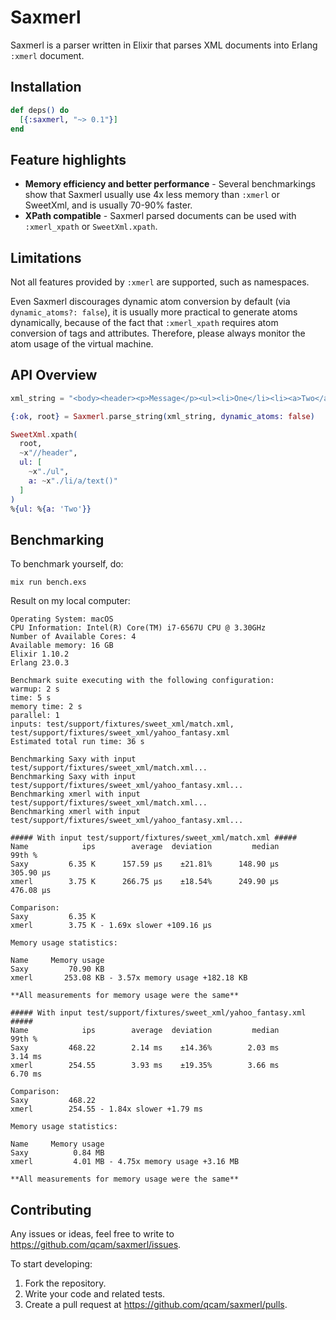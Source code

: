 # Saxmerl

Saxmerl is a parser written in Elixir that parses XML documents into Erlang `:xmerl` document.

## Installation

```elixir
def deps() do
  [{:saxmerl, "~> 0.1"}]
end
```

## Feature highlights

* **Memory efficiency and better performance** - Several benchmarkings show that
  Saxmerl usually use 4x less memory than `:xmerl` or SweetXml, and is usually
  70-90% faster.
* **XPath compatible** - Saxmerl parsed documents can be used with
  `:xmerl_xpath` or `SweetXml.xpath`.

## Limitations

Not all features provided by `:xmerl` are supported, such as namespaces.

Even Saxmerl discourages dynamic atom conversion by default (via
`dynamic_atoms?: false`), it is usually more practical to generate atoms
dynamically, because of the fact that `:xmerl_xpath` requires atom conversion of
tags and attributes. Therefore, please always monitor the atom usage of the
virtual machine.

## API Overview

```ex
xml_string = "<body><header><p>Message</p><ul><li>One</li><li><a>Two</a></li></ul></header></body>"

{:ok, root} = Saxmerl.parse_string(xml_string, dynamic_atoms: false)

SweetXml.xpath(
  root,
  ~x"//header",
  ul: [
    ~x"./ul",
    a: ~x"./li/a/text()"
  ]
)
%{ul: %{a: 'Two'}}
```

## Benchmarking

To benchmark yourself, do:

```
mix run bench.exs
```

Result on my local computer:

```
Operating System: macOS
CPU Information: Intel(R) Core(TM) i7-6567U CPU @ 3.30GHz
Number of Available Cores: 4
Available memory: 16 GB
Elixir 1.10.2
Erlang 23.0.3

Benchmark suite executing with the following configuration:
warmup: 2 s
time: 5 s
memory time: 2 s
parallel: 1
inputs: test/support/fixtures/sweet_xml/match.xml, test/support/fixtures/sweet_xml/yahoo_fantasy.xml
Estimated total run time: 36 s

Benchmarking Saxy with input test/support/fixtures/sweet_xml/match.xml...
Benchmarking Saxy with input test/support/fixtures/sweet_xml/yahoo_fantasy.xml...
Benchmarking xmerl with input test/support/fixtures/sweet_xml/match.xml...
Benchmarking xmerl with input test/support/fixtures/sweet_xml/yahoo_fantasy.xml...

##### With input test/support/fixtures/sweet_xml/match.xml #####
Name            ips        average  deviation         median         99th %
Saxy         6.35 K      157.59 μs    ±21.81%      148.90 μs      305.90 μs
xmerl        3.75 K      266.75 μs    ±18.54%      249.90 μs      476.08 μs

Comparison:
Saxy         6.35 K
xmerl        3.75 K - 1.69x slower +109.16 μs

Memory usage statistics:

Name     Memory usage
Saxy         70.90 KB
xmerl       253.08 KB - 3.57x memory usage +182.18 KB

**All measurements for memory usage were the same**

##### With input test/support/fixtures/sweet_xml/yahoo_fantasy.xml #####
Name            ips        average  deviation         median         99th %
Saxy         468.22        2.14 ms    ±14.36%        2.03 ms        3.14 ms
xmerl        254.55        3.93 ms    ±19.35%        3.66 ms        6.70 ms

Comparison:
Saxy         468.22
xmerl        254.55 - 1.84x slower +1.79 ms

Memory usage statistics:

Name     Memory usage
Saxy          0.84 MB
xmerl         4.01 MB - 4.75x memory usage +3.16 MB

**All measurements for memory usage were the same**
```

## Contributing

Any issues or ideas, feel free to write to https://github.com/qcam/saxmerl/issues.

To start developing:

1. Fork the repository.
2. Write your code and related tests.
3. Create a pull request at https://github.com/qcam/saxmerl/pulls.
